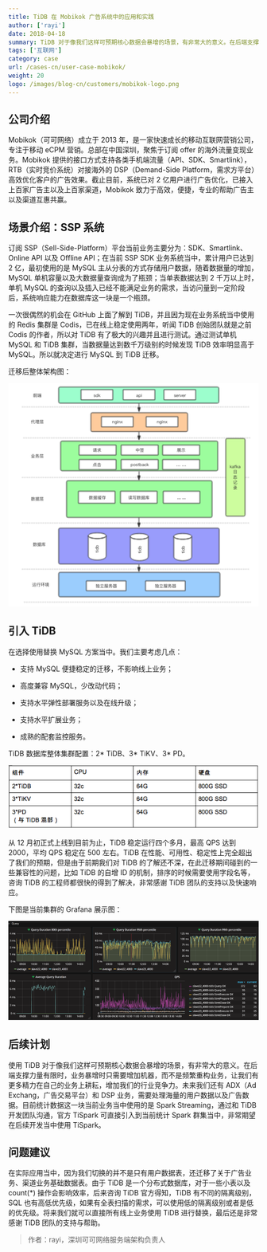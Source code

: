 ```yaml
---
title: TiDB 在 Mobikok 广告系统中的应用和实践
author: ['rayi']
date: 2018-04-18
summary: TiDB 对于像我们这样可预期核心数据会暴增的场景，有非常大的意义。在后端支撑力量有限时，业务暴增时只需要增加机器，而不是频繁重构业务，让我们有更多精力在自己的业务上耕耘。
tags: ['互联网']
category: case
url: /cases-cn/user-case-mobikok/
weight: 20
logo: /images/blog-cn/customers/mobikok-logo.png
---
```



## 公司介绍
Mobikok（可可网络）成立于 2013 年，是一家快速成长的移动互联网营销公司，专注于移动 eCPM 营销。总部在中国深圳，聚焦于订阅 offer 的海外流量变现业务。Mobikok 提供的接口方式支持各类手机端流量（API、SDK、Smartlink），RTB（实时竞价系统）对接海外的 DSP（Demand-Side Platform，需求方平台）高效优化客户的广告效果。截止目前，系统已对 2 亿用户进行广告优化，已接入上百家广告主以及上百家渠道，Mobikok 致力于高效，便捷，专业的帮助广告主以及渠道互惠共赢。
 
## 场景介绍：SSP 系统

订阅 SSP（Sell-Side-Platform）平台当前业务主要分为：SDK、Smartlink、Online API 以及 Offline API；在当前 SSP SDK 业务系统当中，累计用户已达到 2 亿，最初使用的是 MySQL 主从分表的方式存储用户数据，随着数据量的增加，MySQL 单机容量以及大数据量查询成为了瓶颈；当单表数据达到 2 千万以上时，单机 MySQL 的查询以及插入已经不能满足业务的需求，当访问量到一定阶段后，系统响应能力在数据库这一块是一个瓶颈。

一次很偶然的机会在 GitHub 上面了解到 TiDB，并且因为现在业务系统当中使用的 Redis 集群是 Codis，已在线上稳定使用两年，听闻 TiDB 创始团队就是之前 Codis 的作者，所以对 TiDB 有了极大的兴趣并且进行测试。通过测试单机 MySQL 和 TiDB 集群，当数据量达到数千万级别的时候发现 TiDB 效率明显高于 MySQL。所以就决定进行 MySQL 到 TiDB 迁移。

迁移后整体架构图：

![](media/user-case-mobikok/1.png)

 
## 引入 TiDB

在选择使用替换 MySQL 方案当中。我们主要考虑几点：

* 支持 MySQL 便捷稳定的迁移，不影响线上业务；

* 高度兼容 MySQL，少改动代码；

* 支持水平弹性部署服务以及在线升级；

* 支持水平扩展业务；

* 成熟的配套监控服务。

TiDB 数据库整体集群配置：2* TiDB、3* TiKV、3* PD。

![](media/user-case-mobikok/2.png)

从 12 月初正式上线到目前为止，TiDB 稳定运行四个多月，最高 QPS 达到 2000，平均 QPS 稳定在 500 左右。TiDB 在性能、可用性、稳定性上完全超出了我们的预期，但是由于前期我们对 TiDB 的了解还不深，在此迁移期间碰到的一些兼容性的问题，比如 TiDB 的自增 ID 的机制，排序的时候需要使用字段名等，咨询 TiDB 的工程师都很快的得到了解决，非常感谢 TiDB 团队的支持以及快速响应。

下图是当前集群的 Grafana 展示图：

![](media/user-case-mobikok/3.png)

## 后续计划
使用 TiDB 对于像我们这样可预期核心数据会暴增的场景，有非常大的意义。在后端支撑力量有限时，业务暴增时只需要增加机器，而不是频繁重构业务，让我们有更多精力在自己的业务上耕耘，增加我们的行业竞争力。未来我们还有 ADX（Ad Exchang，广告交易平台）和 DSP 业务，需要处理海量的用户数据以及广告数据。目前统计数据这一块当前业务当中使用的是 Spark Streaming，通过和 TiDB 开发团队沟通，官方 TiSpark 可直接引入到当前统计 Spark 群集当中，非常期望在后续开发当中使用 TiSpark。

## 问题建议
在实际应用当中，因为我们切换的并不是只有用户数据表，还迁移了关于广告业务、渠道业务基础数据表。由于 TiDB 是一个分布式数据库，对于一些小表以及 count(*) 操作会影响效率，后来咨询 TiDB 官方得知，TiDB 有不同的隔离级别，SQL 也有高低优先级，如果有全表扫描的需求，可以使用低的隔离级别或者是低的优先级。将来我们就可以直接所有线上业务使用 TiDB 进行替换，最后还是非常感谢 TiDB 团队的支持与帮助。

 
>作者：rayi，深圳可可网络服务端架构负责人
 


